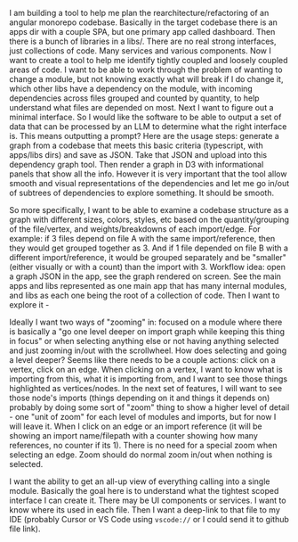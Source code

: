 I am building a tool to help me plan the rearchitecture/refactoring of an angular monorepo codebase. Basically in the target codebase there is an apps dir with a couple SPA, but one primary app called dashboard. Then there is a bunch of libraries in a libs/. There are no real strong interfaces, just collections of code. Many services and various components. Now I want to create a tool to help me identify tightly coupled and loosely coupled areas of code. I want to be able to work through the problem of wanting to change a module, but not knowing exactly what will break if I do change it, which other libs have a dependency on the module, with incoming dependencies across files grouped and counted by quantity, to help understand what files are depended on most. Next I want to figure out a minimal interface. So I would like the software to be able to output a set of data that can be processed by an LLM to determine what the right interface is. This means outputting a prompt? Here are the usage steps: generate a graph from a codebase that meets this basic criteria (typescript, with apps/libs dirs) and save as JSON. Take that JSON and upload into this dependency graph tool. Then render a graph in D3 with informational panels that show all the info. However it is very important that the tool allow smooth and visual representations of the dependencies and let me go in/out of subtrees of dependencies to explore something. It should be smooth.

So more specifically, I want to be able to examine a codebase structure as a graph with different sizes, colors, styles, etc based on the quantity/grouping of the file/vertex, and weights/breakdowns of each import/edge.  For example: if 3 files depend on file A with the same import/reference, then they would get grouped together as 3. And if 1 file depended on file B with a different import/reference, it would be grouped separately and be "smaller" (either visually or with a count) than the import with 3. Workflow idea: open a graph JSON in the app, see the graph rendered on screen. See the main apps and libs represented as one main app that has many internal modules, and libs as each one being the root of a collection of code. Then I want to explore it - 

Ideally I want two ways of "zooming" in: focused on a module where there is basically a "go one level deeper on import graph while keeping this thing in focus" or when selecting anything else or not having anything selected and just zooming in/out with the scrollwheel. How does selecting and going a level deeper? Seems like there needs to be a couple actions: click on a vertex, click on an edge. When clicking on a vertex, I want to know what is importing from this, what it is importing from, and I want to see those things highlighted as vertices/nodes. In the next set of features, I will want to see those node's imports (things depending on it and things it depends on) probably by doing some sort of "zoom" thing to show a higher level of detail - one "unit of zoom" for each level of modules and imports, but for now I will leave it. When I click on an edge or an import reference (it will be showing an import name/filepath with a counter showing how many references, no counter if its 1). There is no need for a special zoom when selecting an edge. Zoom should do normal zoom in/out when nothing is selected.

I want the ability to get an all-up view of everything calling into a single module. Basically the goal here is to understand what the tightest scoped interface I can create it. There may be UI components or services. I want to know where its used in each file. Then I want a deep-link to that file to my IDE (probably Cursor or VS Code using `vscode://` or I could send it to github file link).